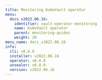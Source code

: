 ```yaml
---
title: Monitoring KubeVault operator
menu:
  docs_v2022.06.16:
    identifier: vault-operator-monitoring
    name: KubeVault operator
    parent: monitoring-guides
    weight: 20
menu_name: docs_v2022.06.16
info:
  cli: v0.8.0
  installer: v2022.06.16
  operator: v0.8.0
  unsealer: v0.8.0
  version: v2022.06.16
---
```


